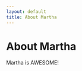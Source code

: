 ```yaml
---
layout: default
title: About Martha
---
```


<div class="post">
	<h1 class="pageTitle">About Martha</h1>
	<p class="intro">Martha is AWESOME!</p>

</div>
